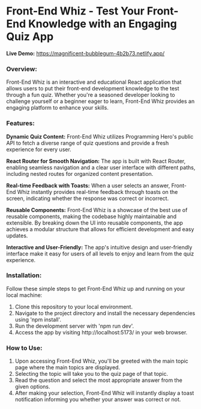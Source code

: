 # Front-End Whiz - Test Your Front-End Knowledge with an Engaging Quiz App

**Live Demo:** https://magnificent-bubblegum-4b2b73.netlify.app/

### Overview: 
Front-End Whiz is an interactive and educational React application that allows users to put their front-end development knowledge to the test through a fun quiz. Whether you're a seasoned developer looking to challenge yourself or a beginner eager to learn, Front-End Whiz provides an engaging platform to enhance your skills.

### Features: 

**Dynamic Quiz Content:** Front-End Whiz utilizes Programming Hero's public API to fetch a diverse range of quiz questions and provide a fresh experience for every user.

**React Router for Smooth Navigation:** The app is built with React Router, enabling seamless navigation and a clear user interface with    different paths, including nested routes for organized content presentation.

**Real-time Feedback with Toasts:** When a user selects an answer, Front-End Whiz instantly provides real-time feedback through toasts on the screen, indicating whether the response was correct or incorrect.

**Reusable Components:** Front-End Whiz is a showcase of the best use of reusable components, making the codebase highly maintainable and 
extensible. By breaking down the UI into reusable components, the app achieves a modular structure that allows for 
efficient development and easy updates.

**Interactive and User-Friendly:** The app's intuitive design and user-friendly interface make it easy for users of all levels to enjoy and learn from the quiz experience.


### Installation: 

Follow these simple steps to get Front-End Whiz up and running on your local machine:

1. Clone this repository to your local environment.
2. Navigate to the project directory and install the necessary dependencies using 'npm install'.
3. Run the development server with 'npm run dev'.
4. Access the app by visiting http://localhost:5173/ in your web browser.


### How to Use: 

1. Upon accessing Front-End Whiz, you'll be greeted with the main topic page where the main topics are displayed.
2. Selecting the topic will take you to the quiz page of that topic.
3. Read the question and select the most appropriate answer from the given options.
4. After making your selection, Front-End Whiz will instantly display a toast notification informing you whether your answer was correct or     not.
